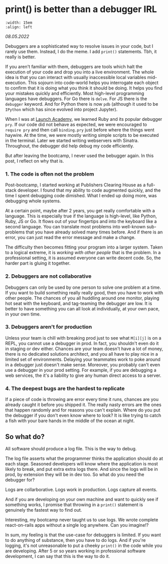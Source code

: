 # print() is better than a debugger IRL

```{image} ./meme.png
:width: 15em
:align: left
```

_08.05.2022_

Debuggers are a sophisticated way to resolve issues in your code, but I rarely use them. Instead, I do the meme. I add `print()` statements. Tbh, it really is better.

If you aren't familiar with them, debuggers are tools which halt the execution of your code and drop you into a live environment. The whole idea is that you can interact with usually inaccessible local variables mid-execution. This sojourn into code-world helps you interrogate each object to confirm that it is doing what you think it should be doing. It helps you find your mistakes quickly and efficiently. Most high-level programming languages have debuggers. For Go there is `delve`. For JS there is the `debugger` keyword. And for Python there is now `pdb` (although it used to be `IPython` which has since evolved into project Jupyter).


When I was at [Launch Academy](https://launchacademy.com/), we learned Ruby and its popular debugger `pry`. If our code did not behave as expected, we were encouraged to `require pry` and then call `binding.pry` just before where the things went haywire. At the time, we were mostly writing simple scripts to be executed in the terminal. Later we started writing webservers with Sinatra. Throughout, the debugger did help debug my code efficiently.

But after leaving the bootcamp, I never used the bebugger again. In this post, I reflect on why that is.

### 1. The code is often not the problem

Post-bootcamp, I started working at Publishers Clearing House as a full-stack developer. I found that my ability to code augmented quickly, and the time I spent debugging code dimished. What I ended up doing more, was debugging whole systems.

At a certain point, maybe after 2 years, you get really comfortable with a language. This is especially true if the language is high-level, like Python, Ruby, JS or Go. It flows out of your fingertips and into the keyboard like a second language. You can translate most problems into well-known sub-problems that you have already solved many times before. And if there is an error, you can just read the error message and make a change.

The difficulty then becomes fitting your program into a larger system. Taken to a logical extreme, it is _working with other people_ that is the problem. In a professional setting, it is assumed everyone can write decent code. So, the harder part is gluing it together.

### 2. Debuggers are not collaborative

Debuggers can only be used by one person to solve one problem at a time. If you want to build something really really good, then you have to work with other people. The chances of you all huddling around one monitor, playing hot seat with the keyboard, and tag-teaming the debugger are low. It is better to have something you can all look at individually, at your own pace, in your own time.

### 3. Debuggers aren't for production

Unless your team is chill with breaking prod just to see what `M[i][j]` is on a REPL, you cannot use a debugger in prod. In fact, you shouldn't even do it in staging or dev either. Chances are your team doesn't have a lot of money, there is no dedicated solutions architect, and you all have to play nice in a limited set of environments. Delaying your teammates work to poke around in a debugger just doesn't make sense. Moreover, you probably can't even use a debugger in your prod setting. For example, if you are debugging a web services, the it's a liability to give any human direct access to a server.

### 4. The deepest bugs are the hardest to replicate

If a piece of code is throwing are error every time it runs, chances are you already caught it before you shipped it. The really nasty errors are the ones that happen randomly and for reasons you can't explain. Where do you put the debugger if you don't even know where to look? It is like trying to catch a fish with your bare hands in the middle of the ocean at night.

## So what do?

All software should produce a log file. This is the way to debug.

The log file asserts what the programmer thinks the application should do at each stage. Seasoned developers will know where the application is most likely to break, and put extra extra logs there. And since the logs will be in prod, by extension they will be in dev too. So what do you need the debugger for?

Logs are collarborative. Logs work in production. Logs capture all events.

And if you are developing on your own machine and want to quickly see if something works, I promise that throwing in a `print()` statement is genuinely the fastest way to find out.

Interesting, my bootcamp never taught us to use logs. We wrote complete react-on-rails apps without a single log anywhere. Can you imagine!?

In sum, my feeling is that the use-case for debuggers is limited. If you want to do anything of substance, then you have to do logs. And if you're logging, it's not unreasonable to put a cheeky `print()` in the code while you are developing. After 5 or so years working in professional software development, I can say that this is the way to do it.









